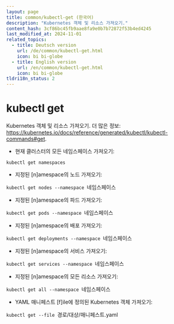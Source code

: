 ```yaml
---
layout: page
title: common/kubectl-get (한국어)
description: "Kubernetes 객체 및 리소스 가져오기."
content_hash: 3cf86bc45fb9aae8fa9e0b7b72872f53b4ed4245
last_modified_at: 2024-11-01
related_topics:
  - title: Deutsch version
    url: /de/common/kubectl-get.html
    icon: bi bi-globe
  - title: English version
    url: /en/common/kubectl-get.html
    icon: bi bi-globe
tldri18n_status: 2
---
```

# kubectl get

Kubernetes 객체 및 리소스 가져오기.
더 많은 정보: <https://kubernetes.io/docs/reference/generated/kubectl/kubectl-commands#get>.

- 현재 클러스터의 모든 네임스페이스 가져오기:

`kubectl get namespaces`

- 지정된 [n]amespace의 노드 가져오기:

`kubectl get nodes --namespace `<span class="tldr-var badge badge-pill bg-dark-lm bg-white-dm text-white-lm text-dark-dm font-weight-bold">네임스페이스</span>

- 지정된 [n]amespace의 파드 가져오기:

`kubectl get pods --namespace `<span class="tldr-var badge badge-pill bg-dark-lm bg-white-dm text-white-lm text-dark-dm font-weight-bold">네임스페이스</span>

- 지정된 [n]amespace의 배포 가져오기:

`kubectl get deployments --namespace `<span class="tldr-var badge badge-pill bg-dark-lm bg-white-dm text-white-lm text-dark-dm font-weight-bold">네임스페이스</span>

- 지정된 [n]amespace의 서비스 가져오기:

`kubectl get services --namespace `<span class="tldr-var badge badge-pill bg-dark-lm bg-white-dm text-white-lm text-dark-dm font-weight-bold">네임스페이스</span>

- 지정된 [n]amespace의 모든 리소스 가져오기:

`kubectl get all --namespace `<span class="tldr-var badge badge-pill bg-dark-lm bg-white-dm text-white-lm text-dark-dm font-weight-bold">네임스페이스</span>

- YAML 매니페스트 [f]ile에 정의된 Kubernetes 객체 가져오기:

`kubectl get --file `<span class="tldr-var badge badge-pill bg-dark-lm bg-white-dm text-white-lm text-dark-dm font-weight-bold">경로/대상/매니페스트.yaml</span>
